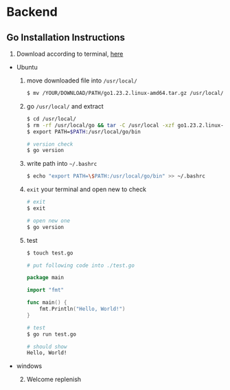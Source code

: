 # Backend
## Go Installation Instructions
1. Download according to terminal, [here](https://go.dev/dl/) 
* Ubuntu
  
  1. move downloaded file into `/usr/local/`
        ```bash
        $ mv /YOUR/DOWNLOAD/PATH/go1.23.2.linux-amd64.tar.gz /usr/local/
        ```
  2. go `/usr/local/` and extract
        ```bash
        $ cd /usr/local/
        $ rm -rf /usr/local/go && tar -C /usr/local -xzf go1.23.2.linux-amd64.tar.gz
        $ export PATH=$PATH:/usr/local/go/bin

        # version check
        $ go version
        ```
  3. write path into `~/.bashrc`
        ```bash
        $ echo "export PATH=\$PATH:/usr/local/go/bin" >> ~/.bashrc
        ```
  4. `exit` your terminal and open new to check
        ```bash
        # exit
        $ exit

        # open new one
        $ go version
        ```
  5. test
        ```bash
        $ touch test.go

        # put following code into ./test.go
        ````
        ```go
        package main

        import "fmt"

        func main() {
            fmt.Println("Hello, World!")
        }
        ```
        ```bash
        # test
        $ go run test.go

        # should show
        Hello, World!
        ```
* windows
    
    2. Welcome replenish